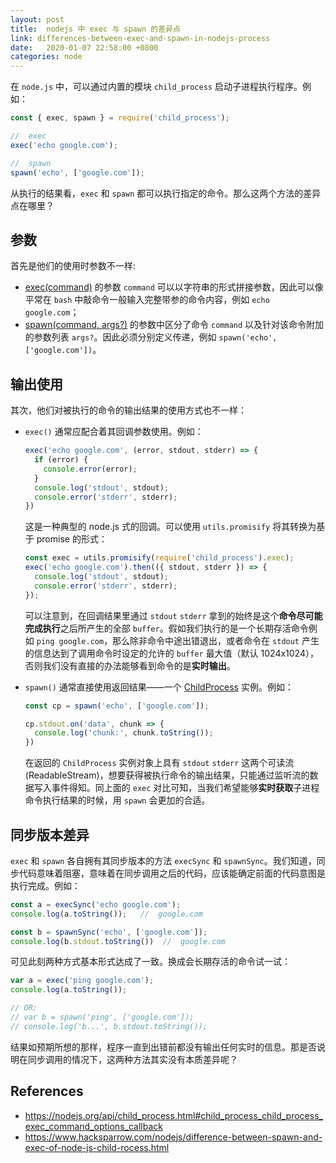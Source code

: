 ```yaml
---
layout: post
title:  nodejs 中 exec 与 spawn 的差异点
link: differences-between-exec-and-spawn-in-nodejs-process
date:   2020-01-07 22:58:00 +0800
categories: node
---
```


在 `node.js` 中，可以通过内置的模块 `child_process` 启动子进程执行程序。例如：

```javascript
const { exec, spawn } = require('child_process');

//  exec
exec('echo google.com');

//  spawn
spawn('echo', ['google.com']);
```

从执行的结果看，`exec` 和 `spawn` 都可以执行指定的命令。那么这两个方法的差异点在哪里？

## 参数

首先是他们的使用时参数不一样:

- [exec(command)](https://nodejs.org/api/child_process.html#child_process_child_process_exec_command_options_callback) 的参数 `command` 可以以字符串的形式拼接参数，因此可以像平常在 `bash` 中敲命令一般输入完整带参的命令内容，例如 `echo google.com`；
- [spawn(command, args?)](https://nodejs.org/api/child_process.html#child_process_child_process_spawn_command_args_options) 的参数中区分了命令 `command` 以及针对该命令附加的参数列表 `args?`。因此必须分别定义传递，例如 `spawn('echo', ['google.com'])`。

## 输出使用

其次，他们对被执行的命令的输出结果的使用方式也不一样：

- `exec()` 通常应配合着其回调参数使用。例如：

  ```javascript
  exec('echo google.com', (error, stdout, stderr) => {
    if (error) {
      console.error(error);
    }
    console.log('stdout', stdout);
    console.error('stderr', stderr);
  })
  ```

  这是一种典型的 node.js 式的回调。可以使用 `utils.promisify` 将其转换为基于 promise 的形式：

  ```javascript
  const exec = utils.promisify(require('child_process').exec);
  exec('echo google.com').then(({ stdout, stderr }) => {
    console.log('stdout', stdout);
    console.error('stderr', stderr);
  });
  ```

  可以注意到，在回调结果里通过 `stdout` `stderr` 拿到的始终是这个**命令尽可能完成执行**之后所产生的全部 `buffer`。假如我们执行的是一个长期存活命令例如 `ping google.com`，那么除非命令中途出错退出，或者命令在 `stdout` 产生的信息达到了调用命令时设定的允许的 `buffer` 最大值（默认 1024x1024），否则我们没有直接的办法能够看到命令的是**实时输出**。

- `spawn()` 通常直接使用返回结果——一个 [ChildProcess](https://nodejs.org/api/child_process.html#child_process_class_childprocess) 实例。例如：

  ```javascript
  const cp = spawn('echo', ['google.com']);

  cp.stdout.on('data', chunk => {
    console.log('chunk:', chunk.toString());
  })
  ```

  在返回的 `ChildProcess` 实例对象上具有 `stdout` `stderr` 这两个可读流(ReadableStream)，想要获得被执行命令的输出结果，只能通过监听流的数据写入事件得知。同上面的 `exec` 对比可知，当我们希望能够**实时获取**子进程命令执行结果的时候，用 `spawn` 会更加的合适。

## 同步版本差异

`exec` 和 `spawn` 各自拥有其同步版本的方法 `execSync` 和 `spawnSync`。我们知道，同步代码意味着阻塞，意味着在同步调用之后的代码，应该能确定前面的代码意图是执行完成。例如：

```javascript
const a = execSync('echo google.com');
console.log(a.toString());   //  google.com

const b = spawnSync('echo', ['google.com']);
console.log(b.stdout.toString())  //  google.com
```

可见此刻两种方式基本形式达成了一致。换成会长期存活的命令试一试：

```javascript
var a = exec('ping google.com');
console.log(a.toString());

// OR:
// var b = spawn('ping', ['google.com']);
// console.log('b...', b.stdout.toString());
```

结果如预期所想的那样，程序一直到出错前都没有输出任何实时的信息。那是否说明在同步调用的情况下，这两种方法其实没有本质差异呢？

## References

- <https://nodejs.org/api/child_process.html#child_process_child_process_exec_command_options_callback>
- <https://www.hacksparrow.com/nodejs/difference-between-spawn-and-exec-of-node-js-child-rocess.html>


